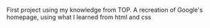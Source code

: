 First project using my knowledge from TOP.
A recreation of Google's homepage, using what I learned from html and css
